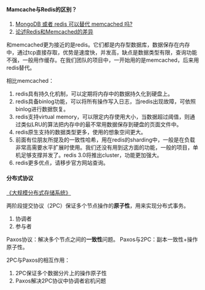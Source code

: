 #### Mamcache与Redis的区别？

1. [MongoDB 或者 redis 可以替代 memcached 吗?](https://www.zhihu.com/question/19645807)
2. [论述Redis和Memcached的差异](https://yq.aliyun.com/articles/60981?utm_campaign=wenzhang&utm_medium=article&utm_source=QQ-qun&utm_content=m_10100#)

和memcached更为接近的是redis。它们都是内存型数据库，数据保存在内存中，通过tcp直接存取，优势是速度快，并发高，缺点是数据类型有限，查询功能不强，一般用作缓存。在我们团队的项目中，一开始用的是memcached，后来用redis替代。

相比memcached：
1. redis具有持久化机制，可以定期将内存中的数据持久化到硬盘上。
2. redis具备binlog功能，可以将所有操作写入日志，当redis出现故障，可依照binlog进行数据恢复。
3. redis支持virtual memory，可以限定内存使用大小，当数据超过阈值，则通过类似LRU的算法把内存中的最不常用数据保存到硬盘的页面文件中。
4. redis原生支持的数据类型更多，使用的想象空间更大。
5. 前面有位朋友所提及的一致性哈希，用在redis的sharding中，一般是在负载非常高需要水平扩展时使用。我们还没有用到这方面的功能，一般的项目，单机足够支撑并发了。redis 3.0将推出cluster，功能更加强大。
6. redis更多优点，请移步官方网站查询。

#### 分布式协议

[《大规模分布式存储系统》]()

两阶段提交协议（2PC）保证多个节点操作的**原子性**，用来实现分布式事务。

1. 协调者
2. 参与者

Paxos协议：解决多个节点之间的**一致性**问题。
Paxos与2PC：副本一致性+操作原子性。

2PC与Paxos的相互作用：

1. 2PC保证多个数据分片上的操作原子性
2. Paxos解决2PC协议中协调者宕机问题